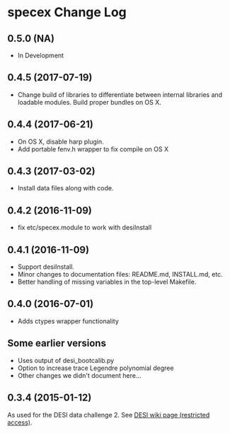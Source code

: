 # specex Change Log

## 0.5.0 (NA)

* In Development

## 0.4.5 (2017-07-19)

* Change build of libraries to differentiate between
  internal libraries and loadable modules.  Build
  proper bundles on OS X.

## 0.4.4 (2017-06-21)

* On OS X, disable harp plugin.
* Add portable fenv.h wrapper to fix compile on OS X

## 0.4.3 (2017-03-02)

* Install data files along with code.

## 0.4.2 (2016-11-09)

* fix etc/specex.module to work with desiInstall

## 0.4.1 (2016-11-09)

* Support desiInstall.
* Minor changes to documentation files: README.md, INSTALL.md, etc.
* Better handling of missing variables in the top-level Makefile.

## 0.4.0 (2016-07-01)

* Adds ctypes wrapper functionality

## Some earlier versions

* Uses output of desi_bootcalib.py
* Option to increase trace Legendre polynomial degree
* Other changes we didn't document here...

## 0.3.4 (2015-01-12)

As used for the DESI data challenge 2. See [DESI wiki page (restricted access)](https://desi.lbl.gov/trac/wiki/Pipeline/DataChallenges/2015-01).
